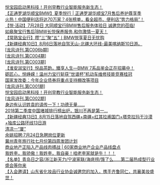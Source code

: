   
[悦宝园启动黑科技！开创早教行业智能服务新生态！](http://www.dianyue.me/archives/759/889ivd2lczentj11/)  
[【正通罗湖华顺宝BMW】夏季悦行 | 正通罗湖华顺宝7月售后养护尊享季](http://www.dianyue.me/archives/291/tp08xzqybti5nna0/)  
[火热！中国便利店将达70万家？4张榜单，看全超市、便利店“势力格局”！](http://www.dianyue.me/archives/803/e9pkfwzxyk9qxway/)  
[【悦·活动】7月28日 大同顺宝行BMW售后服务体验日 诚邀您的莅临!](http://www.dianyue.me/archives/424/4bsldbgnhepnyg7n/)  
[如皋聚宝行售后|BMW长悦保养服务,和你激情一夏天！](http://www.dianyue.me/archives/799/uirevokvre4ajiu2/)  
[【常熟宝业行】攒“三”聚“五”丨BMW悦享夏日无忧购](http://www.dianyue.me/archives/395/lssxg7pmnp2wagy9/)  
[【新疆经典10日】8月6日落地自驾天山-北疆大环线-最美喀纳斯10日游。](http://www.dianyue.me/archives/281/0wzbfghutd9j7720/)  
[[龙风诗刊.第C006b期]](http://www.dianyue.me/archives/060/gsk6ilb4uhoe60mu/)  
[[龙风诗刊.第C004期]](http://www.dianyue.me/archives/002/409u655wv1sg2phq/)  
[[龙风诗刊.第C003期]](http://www.dianyue.me/archives/010/2cg5zemqfxr8eqzx/)  
[【淮安润宝行】悦品茶韵，臻享人生—BMW 7系品鉴会正在招募中！](http://www.dianyue.me/archives/949/s7j358zbs0zy54mk/)  
[砺匠心，悦峥嵘！温州力宝行斩获“世谱杯”机动车维修技能竞赛桂冠](http://www.dianyue.me/archives/385/t668kn3a0wukt604/)  
[国家发改委：今年企业债券将重点支持棚改等项目](http://www.dianyue.me/archives/428/9d1eq9rvdeut6gw0/)  
[[龙风诗刊.第C001期]](http://www.dianyue.me/archives/865/7ug0l2mn469w8dxq/)  
[悦宝园启动黑科技！开创早教行业智能服务新生态！](http://www.dianyue.me/archives/433/xyk6l9lqw8qvn1xl/)  
[[龙风诗刊.第C002期]](http://www.dianyue.me/archives/924/07ib4mqwu6k8vx9n/)  
[身边有认识姓袁的请传一下！功德无量......](http://www.dianyue.me/archives/374/go19x0a3ybreiyg7/)  
[2018第二季度中国堵城排行榜出炉，银川不再是第一…](http://www.dianyue.me/archives/318/meyt6haafs0sqqyu/)  
[【新疆经典13日】8月15日落地自驾西疆+南疆+红其拉甫国门+塔克拉玛干沙漠+独库公路环线13日游](http://www.dianyue.me/archives/279/905qqona4zkfufyy/)  
[清凉一“厦”](http://www.dianyue.me/archives/488/8kaxr577s75wewit/)  
[余姚招聘:7月24日急聘岗位更新](http://www.dianyue.me/archives/879/yyssduq0yybl6c5c/)  
[冀州青年旅行社七月份第四周发团计划](http://www.dianyue.me/archives/145/dkek6h0nobsvu5s7/)  
[商业地产正陷入产品线肉搏战 | 60家商业地产企业产品线盘点](http://www.dianyue.me/archives/940/kal59dxrvgs91yum/)  
[我姓李，我骄傲！我姓李，我自豪！咱老李家就是牛！！！](http://www.dianyue.me/archives/950/2ugcnj1iamascqui/)  
[【名单】青岛日之容/浙江新天力/宁波家联/海底捞/饿了么……第二届热成型行业盛会等你来](http://www.dianyue.me/archives/389/n1hq63oiflinbxx6/)  
[【入会邀请】山东省化妆品行业协会诚邀您的加入，携手齐鲁同仁，共襄美妆盛世！](http://www.dianyue.me/archives/128/g2x7bxti313q6rui/)